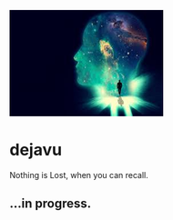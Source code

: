 ![dejavu](https://github.com/jvoltci/dejavu/blob/master/images/dejavu.jpg)
# dejavu
Nothing is Lost, when you can recall.

## ...in progress.
